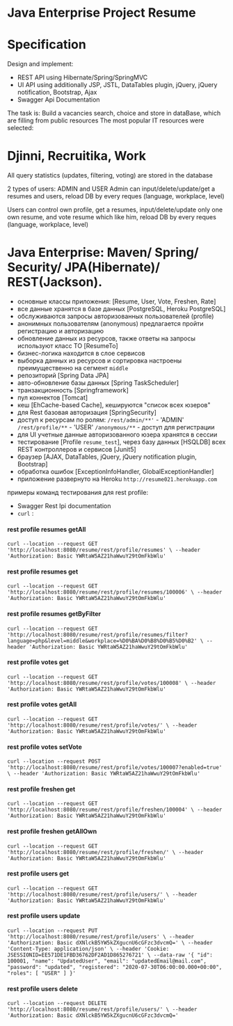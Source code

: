 Java Enterprise Project Resume
==========================================

Specification
==========================================
Design and implement:
- REST API using Hibernate/Spring/SpringMVC 
- UI API using additionally JSP, JSTL, DataTables plugin, jQuery, jQuery notification, Bootstrap, Ajax
- Swagger Api Documentation

The task is:
Build a vacancies search, choice and store in dataBase, which are filling from public resources
The most popular IT resources were selected:
# Djinni, Recruitika, Work
All query statistics (updates, filtering, voting) are stored in the database

2 types of users: ADMIN and USER
Admin can input/delete/update/get a resumes and users, reload DB by every reques (language, workplace, level)

Users can control own profile, get a resumes, input/delete/update only one own resume, 
and vote resume which like him, reload DB by every reques (language, workplace, level)

Java Enterprise: Maven/ Spring/ Security/ JPA(Hibernate)/ REST(Jackson).
=======================================================================
- основные классы приложения: [Resume, User, Vote, Freshen, Rate]
- все данные хранятся в базе данных [PostgreSQL, Heroku PostgreSQL]
- обслуживаются запросы авторизованных пользователей (profile)
- анонимных пользователям (anonymous) предлагается пройти регистрацию и авторизацию
- обновление данных из ресурсов, также ответы на запросы используют класс ТО [ResumeTo]
- бизнес-логика находится в слое сервисов 
- выборка данных из ресурсов и сортировка настроены преимущественно на сегмент `middle`
- репозиторий [Spring Data JPA]
- авто-обновление базы данных [Spring TaskScheduler]
- транзакционность [Springframework]
- пул коннектов [Tomcat]
- кеш [EhCache-based Cache], кешируются "список всех юзеров"
- для Rest базовая авторизация [SpringSecurity]
- доступ к ресурсам по ролям:
  `/rest/admin/**'`  - 'ADMIN'
  `/rest/profile/**` - 'USER'
  `/anonymous/**`    - доступ для регистрации
- для UI учетные данные авторизованного юзера хранятся в сессии
- тестирование [Profile `resume_test`], через базу данных [HSQLDB] всех REST контроллеров и сервисов [Junit5]
- браузер [AJAX, DataTables, jQuery, jQuery notification plugin, Bootstrap]   
- обработка ошибок [ExceptionInfoHandler, GlobalExceptionHandler]
- приложение развернуто на Heroku `http://resume021.herokuapp.com`

примеры команд тестирования для rest profile:
-  Swagger Rest Ipi documentation
- `curl` :

#### rest profile resumes getAll
`curl --location --request GET 'http://localhost:8080/resume/rest/profile/resumes' \
--header 'Authorization: Basic YWRtaW5AZ21haWwuY29tOmFkbWlu'`

#### rest profile resumes get
`curl --location --request GET 'http://localhost:8080/resume/rest/profile/resumes/100006' \
--header 'Authorization: Basic YWRtaW5AZ21haWwuY29tOmFkbWlu'`

#### rest profile resumes getByFilter
`curl --location --request GET 'http://localhost:8080/resume/rest/profile/resumes/filter?language=php&level=middle&workplace=%D0%BA%D0%B8%D0%B5%D0%B2' \
--header 'Authorization: Basic YWRtaW5AZ21haWwuY29tOmFkbWlu'`


#### rest profile votes get
`curl --location --request GET 'http://localhost:8080/resume/rest/profile/votes/100008' \
--header 'Authorization: Basic YWRtaW5AZ21haWwuY29tOmFkbWlu'`

#### rest profile votes getAll
`curl --location --request GET 'http://localhost:8080/resume/rest/profile/votes/' \
--header 'Authorization: Basic YWRtaW5AZ21haWwuY29tOmFkbWlu'`

#### rest profile votes setVote
`curl --location --request POST 'http://localhost:8080/resume/rest/profile/votes/100007?enabled=true' \
--header 'Authorization: Basic YWRtaW5AZ21haWwuY29tOmFkbWlu'`


#### rest profile freshen get
`curl --location --request GET 'http://localhost:8080/resume/rest/profile/freshen/100004' \
--header 'Authorization: Basic YWRtaW5AZ21haWwuY29tOmFkbWlu'`

#### rest profile freshen getAllOwn
`curl --location --request GET 'http://localhost:8080/resume/rest/profile/freshen/' \
--header 'Authorization: Basic YWRtaW5AZ21haWwuY29tOmFkbWlu'`


#### rest profile users get
`curl --location --request GET 'http://localhost:8080/resume/rest/profile/users/' \
--header 'Authorization: Basic YWRtaW5AZ21haWwuY29tOmFkbWlu'`

#### rest profile users update
`curl --location --request PUT 'http://localhost:8080/resume/rest/profile/users' \
--header 'Authorization: Basic dXNlckB5YW5kZXgucnU6cGFzc3dvcmQ=' \
--header 'Content-Type: application/json' \
--header 'Cookie: JSESSIONID=EE571DE1FBD36762DF2AD1D865276721' \
--data-raw '{
"id": 100001,
"name": "UpdatedUser",
"email": "updatedEmail@mail.com",
"password": "updated",
"registered": "2020-07-30T06:00:00.000+00:00",
"roles": [
"USER"
]
}'`

#### rest profile users delete
`curl --location --request DELETE 'http://localhost:8080/resume/rest/profile/users/' \
--header 'Authorization: Basic dXNlckB5YW5kZXgucnU6cGFzc3dvcmQ='`
